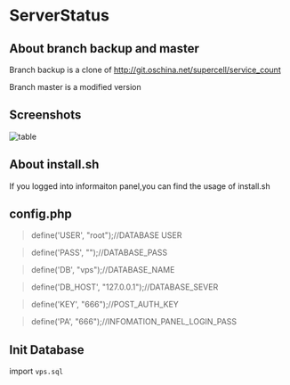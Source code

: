 # ServerStatus
## About branch backup and master
Branch backup is a clone of http://git.oschina.net/supercell/service_count

Branch master is a modified version
## Screenshots
![table](https://ooo.0o0.ooo/2016/12/04/584412d73c5e0.png "Information panel")

## About install.sh
If you logged into informaiton panel,you can find the usage of install.sh

## config.php
>define('USER', "root");//DATABASE USER

>define('PASS', "");//DATABASE_PASS

>define('DB', "vps");//DATABASE_NAME

>define('DB_HOST', "127.0.0.1");//DATABASE_SEVER

>define('KEY', "666");//POST_AUTH_KEY

>define('PA', "666");//INFOMATION_PANEL_LOGIN_PASS


## Init Database
import `vps.sql`